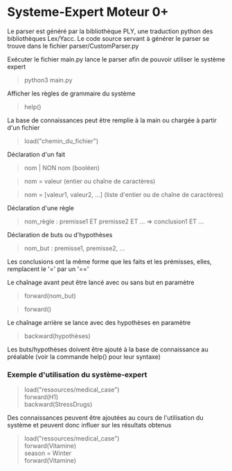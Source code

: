 # Systeme-Expert Moteur 0+

Le parser est généré par la bibliothèque PLY, une traduction python des bibliothèques Lex/Yacc. Le code source servant à générer le parser se trouve dans le fichier parser/CustomParser.py

Exécuter le fichier main.py lance le parser afin de pouvoir utiliser le système expert
> python3 main.py

Afficher les règles de grammaire du système
> help()

La base de connaissances peut être remplie à la main ou chargée à partir d'un fichier
> load("chemin_du_fichier")

Déclaration d'un fait
> nom | NON nom (booléen)

> nom = valeur (entier ou chaîne de caractères)

> nom = [valeur1, valeur2, ...] (liste d'entier ou de chaîne de caractères)

Déclaration d'une règle
> nom_règle : premisse1 ET premisse2 ET ... => conclusion1 ET ...

Déclaration de buts ou d'hypothèses
> nom_but : premisse1, premisse2, ...

Les conclusions ont la même forme que les faits et les prémisses, elles, remplacent le '=' par un '=='

Le chaînage avant peut être lancé avec ou sans but en paramètre
> forward(nom_but)

> forward()

Le chaînage arrière se lance avec des hypothèses en paramètre
> backward(hypothèses)

Les buts/hypothèses doivent être ajouté à la base de connaissance au préalable
(voir la commande help() pour leur syntaxe)


### Exemple d'utilisation du système-expert

> load("ressources/medical_case")\
> forward(H1)\
> backward(StressDrugs)

Des connaissances peuvent être ajoutées au cours de l'utilisation du système et peuvent donc influer sur les résultats obtenus
> load("ressources/medical_case")\
> forward(Vitamine)\
> season = Winter\
> forward(Vitamine)
